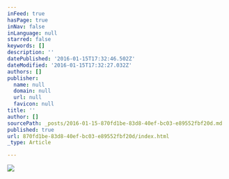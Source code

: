 ```yaml
---
inFeed: true
hasPage: true
inNav: false
inLanguage: null
starred: false
keywords: []
description: ''
datePublished: '2016-01-15T17:32:46.502Z'
dateModified: '2016-01-15T17:32:27.032Z'
authors: []
publisher:
  name: null
  domain: null
  url: null
  favicon: null
title: ''
author: []
sourcePath: _posts/2016-01-15-870fd1be-83d8-40ef-bc03-e89552fbf20d.md
published: true
url: 870fd1be-83d8-40ef-bc03-e89552fbf20d/index.html
_type: Article

---
```

![](https://the-grid-user-content.s3-us-west-2.amazonaws.com/7849bd7d-74b8-4716-8bf6-fec676b70f22.jpg)